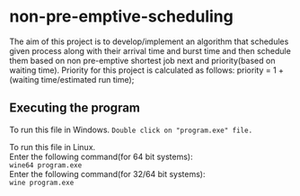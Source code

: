 # non-pre-emptive-scheduling
The aim of this project is to develop/implement an algorithm that schedules given process along with their arrival time and burst time and then schedule them based on non pre-emptive shortest job next and priority(based on waiting time).
Priority for this project is calculated as follows:
    priority = 1 + (waiting time/estimated run time);

## Executing the program
To run this file in Windows.
```Double click on "program.exe" file.```

To run this file in Linux.  
Enter the following command(for 64 bit systems):  
```wine64 program.exe```  
Enter the following command(for 32/64 bit systems):  
```wine program.exe```  
